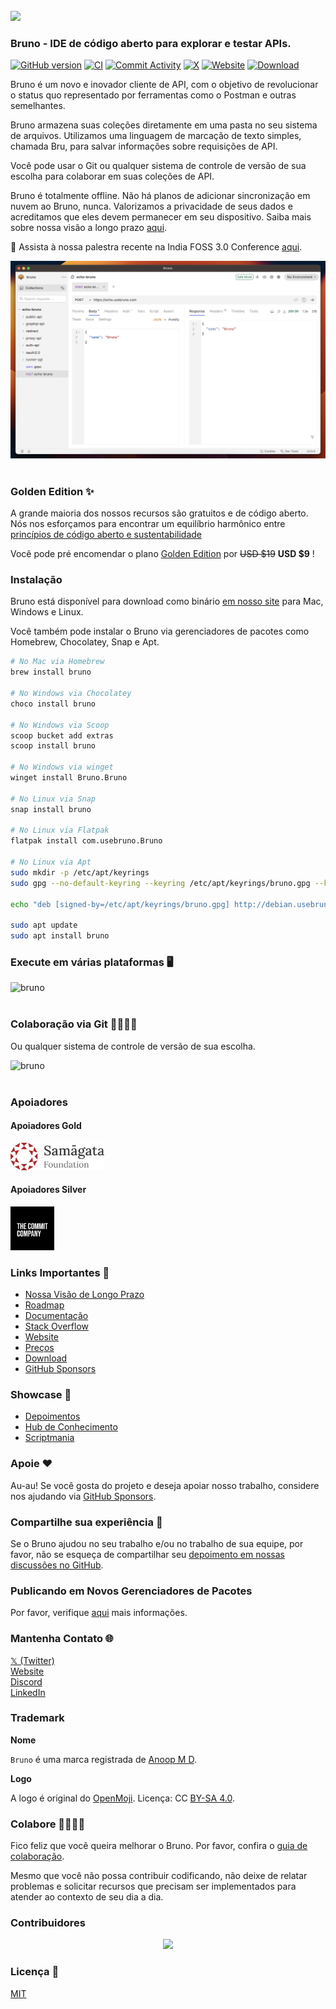 <br />
<img src="../../assets/images/logo-transparent.png" width="80"/>

### Bruno - IDE de código aberto para explorar e testar APIs.

[![GitHub version](https://badge.fury.io/gh/usebruno%2Fbruno.svg)](https://badge.fury.io/gh/usebruno%bruno)
[![CI](https://github.com/usebruno/bruno/actions/workflows/tests.yml/badge.svg?branch=main)](https://github.com/usebruno/bruno/actions/workflows/tests.yml)
[![Commit Activity](https://img.shields.io/github/commit-activity/m/usebruno/bruno)](https://github.com/usebruno/bruno/pulse)
[![X](https://img.shields.io/twitter/follow/use_bruno?style=social&logo=x)](https://twitter.com/use_bruno)
[![Website](https://img.shields.io/badge/Website-Visit-blue)](https://www.usebruno.com)
[![Download](https://img.shields.io/badge/Download-Latest-brightgreen)](https://www.usebruno.com/downloads)

Bruno é um novo e inovador cliente de API, com o objetivo de revolucionar o status quo representado por ferramentas como o Postman e outras semelhantes.

Bruno armazena suas coleções diretamente em uma pasta no seu sistema de arquivos. Utilizamos uma linguagem de marcação de texto simples, chamada Bru, para salvar informações sobre requisições de API.

Você pode usar o Git ou qualquer sistema de controle de versão de sua escolha para colaborar em suas coleções de API.

Bruno é totalmente offline. Não há planos de adicionar sincronização em nuvem ao Bruno, nunca. Valorizamos a privacidade de seus dados e acreditamos que eles devem permanecer em seu dispositivo. Saiba mais sobre nossa visão a longo prazo [aqui](https://github.com/usebruno/bruno/discussions/269).

📢 Assista à nossa palestra recente na India FOSS 3.0 Conference [aqui](https://www.youtube.com/watch?v=7bSMFpbcPiY).

![bruno](../../assets/images/landing-2.png) <br /><br />

### Golden Edition ✨

A grande maioria dos nossos recursos são gratuitos e de código aberto.
Nós nos esforçamos para encontrar um equilíbrio harmônico entre [princípios de código aberto e sustentabilidade](https://github.com/usebruno/bruno/discussions/269)

Você pode pré encomendar o plano [Golden Edition](https://www.usebruno.com/pricing) por ~~USD $19~~ **USD $9** ! <br/>

### Instalação

Bruno está disponível para download como binário [em nosso site](https://www.usebruno.com/downloads) para Mac, Windows e Linux.

Você também pode instalar o Bruno via gerenciadores de pacotes como Homebrew, Chocolatey, Snap e Apt.

```sh
# No Mac via Homebrew
brew install bruno

# No Windows via Chocolatey
choco install bruno

# No Windows via Scoop
scoop bucket add extras
scoop install bruno

# No Windows via winget
winget install Bruno.Bruno

# No Linux via Snap
snap install bruno

# No Linux via Flatpak
flatpak install com.usebruno.Bruno

# No Linux via Apt
sudo mkdir -p /etc/apt/keyrings
sudo gpg --no-default-keyring --keyring /etc/apt/keyrings/bruno.gpg --keyserver keyserver.ubuntu.com --recv-keys 9FA6017ECABE0266

echo "deb [signed-by=/etc/apt/keyrings/bruno.gpg] http://debian.usebruno.com/ bruno stable" | sudo tee /etc/apt/sources.list.d/bruno.list

sudo apt update
sudo apt install bruno
```

### Execute em várias plataformas 🖥️

![bruno](../../assets/images/run-anywhere.png) <br /><br />

### Colaboração via Git 👩‍💻🧑‍💻

Ou qualquer sistema de controle de versão de sua escolha.

![bruno](../../assets/images/version-control.png) <br /><br />

### Apoiadores

#### Apoiadores Gold

<img src="../../assets/images/sponsors/samagata.png" width="150"/>

#### Apoiadores Silver

<img src="../../assets/images/sponsors/commit-company.png" width="70"/>

### Links Importantes 📌

- [Nossa Visão de Longo Prazo](https://github.com/usebruno/bruno/discussions/269)
- [Roadmap](https://github.com/usebruno/bruno/discussions/384)
- [Documentação](https://docs.usebruno.com)
- [Stack Overflow](https://stackoverflow.com/questions/tagged/bruno)
- [Website](https://www.usebruno.com)
- [Preços](https://www.usebruno.com/pricing)
- [Download](https://www.usebruno.com/downloads)
- [GitHub Sponsors](https://github.com/sponsors/helloanoop)

### Showcase 🎥

- [Depoimentos](https://github.com/usebruno/bruno/discussions/343)
- [Hub de Conhecimento](https://github.com/usebruno/bruno/discussions/386)
- [Scriptmania](https://github.com/usebruno/bruno/discussions/385)

### Apoie ❤️

Au-au! Se você gosta do projeto e deseja apoiar nosso trabalho, considere nos ajudando via [GitHub Sponsors](https://github.com/sponsors/helloanoop).

### Compartilhe sua experiência 📣

Se o Bruno ajudou no seu trabalho e/ou no trabalho de sua equipe, por favor, não se esqueça de compartilhar seu [depoimento em nossas discussões no GitHub](https://github.com/usebruno/bruno/discussions/343).

### Publicando em Novos Gerenciadores de Pacotes

Por favor, verifique [aqui](../publishing/publishing_pt_br.md) mais informações.

### Mantenha Contato 🌐

[𝕏 (Twitter)](https://twitter.com/use_bruno) <br />
[Website](https://www.usebruno.com) <br />
[Discord](https://discord.com/invite/KgcZUncpjq) <br />
[LinkedIn](https://www.linkedin.com/company/usebruno)

### Trademark

**Nome**

`Bruno` é uma marca registrada de [Anoop M D](https://www.helloanoop.com/).

**Logo**

A logo é original do [OpenMoji](https://openmoji.org/library/emoji-1F436/). Licença: CC [BY-SA 4.0](https://creativecommons.org/licenses/by-sa/4.0/).

### Colabore 👩‍💻🧑‍💻

Fico feliz que você queira melhorar o Bruno. Por favor, confira o [guia de colaboração](../contributing/contributing_pt_br.md).

Mesmo que você não possa contribuir codificando, não deixe de relatar problemas e solicitar recursos que precisam ser implementados para atender ao contexto de seu dia a dia.

### Contribuidores

<div align="center">
    <a href="https://github.com/usebruno/bruno/graphs/contributors">
        <img src="https://contrib.rocks/image?repo=usebruno/bruno" />
    </a>
</div>

### Licença 📄

[MIT](license.md)
